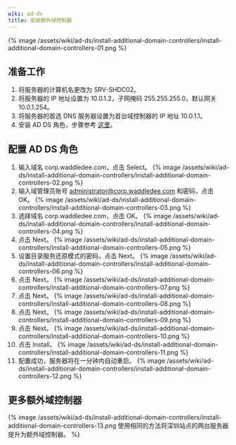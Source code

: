 ```yaml
---
wiki: ad-ds
title: 安装额外域控制器
---
```


{% image /assets/wiki/ad-ds/install-additional-domain-controllers/install-additional-domain-controllers-01.png %}

## 准备工作

1. 将服务器的计算机名更改为 SRV-SHDC02。
2. 将服务器的 IP 地址设置为 10.0.1.2，子网掩码 255.255.255.0，默认网关 10.0.1.254。
3. 将服务器的首选 DNS 服务器设置为首台域控制器的 IP 地址 10.0.1.1。
4. 安装 AD DS 角色，步骤参考 [这里](/wiki/ad-ds/install-the-first-domain-controller/#安装-AD-DS-角色)。

## 配置 AD DS 角色

1. 输入域名 corp.waddledee.com，点击 Select。
{% image /assets/wiki/ad-ds/install-additional-domain-controllers/install-additional-domain-controllers-02.png %}
2. 输入域管理员账号 administrator@corp.waddledee.com 和密码，点击 OK。
{% image /assets/wiki/ad-ds/install-additional-domain-controllers/install-additional-domain-controllers-03.png %}
3. 选择域名 corp.waddledee.com，点击 OK。
{% image /assets/wiki/ad-ds/install-additional-domain-controllers/install-additional-domain-controllers-04.png %}
4. 点击 Next。
{% image /assets/wiki/ad-ds/install-additional-domain-controllers/install-additional-domain-controllers-05.png %}
5. 设置目录服务还原模式的密码，点击 Next。
{% image /assets/wiki/ad-ds/install-additional-domain-controllers/install-additional-domain-controllers-06.png %}
6. 点击 Next。
{% image /assets/wiki/ad-ds/install-additional-domain-controllers/install-additional-domain-controllers-07.png %}
7. 点击 Next。
{% image /assets/wiki/ad-ds/install-additional-domain-controllers/install-additional-domain-controllers-08.png %}
8. 点击 Next。
{% image /assets/wiki/ad-ds/install-additional-domain-controllers/install-additional-domain-controllers-09.png %}
9.  点击 Next。
{% image /assets/wiki/ad-ds/install-additional-domain-controllers/install-additional-domain-controllers-10.png %}
10. 点击 Install。
{% image /assets/wiki/ad-ds/install-additional-domain-controllers/install-additional-domain-controllers-11.png %}
11. 配置成功，服务器将在一分钟内自动重启。
{% image /assets/wiki/ad-ds/install-additional-domain-controllers/install-additional-domain-controllers-12.png %}

## 更多额外域控制器

{% image /assets/wiki/ad-ds/install-additional-domain-controllers/install-additional-domain-controllers-13.png 使用相同的方法将深圳站点的两台服务器提升为额外域控制器。 %}
